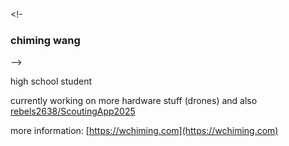 <!-- ### Hi there 👋

**chimingw/chimingw** is a ✨ _special_ ✨ repository because its `README.md` (this file) appears on your GitHub profile.

Here are some ideas to get you started:

- 🔭 I’m currently working on ...
- 🌱 I’m currently learning ...
- 👯 I’m looking to collaborate on ...
- 🤔 I’m looking for help with ...
- 💬 Ask me about ...
- 📫 How to reach me: ...
- 😄 Pronouns: ...
- ⚡ Fun fact: ...
-->

<!-
### chiming wang
-->

high school student

currently working on more hardware stuff (drones) and also [rebels2638/ScoutingApp2025](https://github.com/rebels2638/ScoutingApp2025)

<!--
currently interested in open source LLMs and applied AI
- cofounder @ [guhoo technologies](https://ai.guhoo.com)
- vice president @ [bright future teens new york](https://www.brightfutureteen.com/bft-new-york)

  
- 2023 congressional app challenge submission: [ABE AI](https://abeai.net)
-->

more information: [https://wchiming.com](https://wchiming.com)
